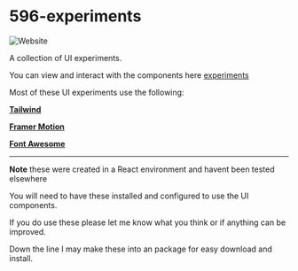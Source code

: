 # 596-experiments 

![Website](https://img.shields.io/website?url=https%3A%2F%2Fwww.596.studio%2F&up_message=596%20Live&up_color=green&down_message=596%20down&down_color=orange&style=for-the-badge)


A collection of UI experiments. 

You can view and interact with the components here [experiments](https://www.596.studio/)


Most of these UI experiments use the following:

[**Tailwind**](https://tailwindui.com/)

[**Framer Motion**](https://www.framer.com/motion/)

[**Font Awesome**](https://fontawesome.com/)

---

**Note** these were created in a React environment and havent been tested elsewhere

You will need to have these installed and configured to use the UI components. 

If you do use these please let me know what you think or if anything can be improved. 

Down the line I may make these into an package for easy download and install. 
